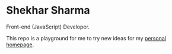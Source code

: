 Shekhar Sharma
=

Front-end (JavaScript) Developer.

This repo is a playground for me to try new ideas for my [personal homepage](http://shekhardesigner.com/). 